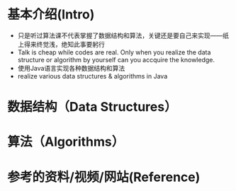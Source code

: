 # 基本介绍(Intro)

- 只是听过算法课不代表掌握了数据结构和算法，关键还是要自己来实现——纸上得来终觉浅，绝知此事要躬行
- Talk is cheap while codes are real. Only when you realize the data structure or algorithm by yourself can you accquire the knowledge.
- 使用Java语言实现各种数据结构和算法
- realize various data structures & algorithms in Java



# 数据结构（Data Structures）







# 算法（Algorithms）



# 参考的资料/视频/网站(Reference)